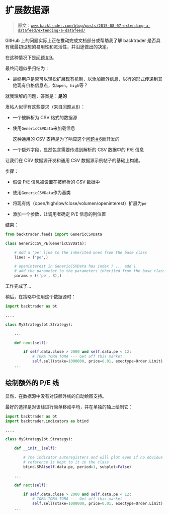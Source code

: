 # 扩展数据源

> 原文：[`www.backtrader.com/blog/posts/2015-08-07-extending-a-datafeed/extending-a-datafeed/`](https://www.backtrader.com/blog/posts/2015-08-07-extending-a-datafeed/extending-a-datafeed/)

GitHub 上的问题实际上正在推动完成文档部分或帮助我了解 backtrader 是否具有我最初设想的易用性和灵活性，并沿途做出的决定。

在这种情况下是[问题＃9](https://github.com/mementum/backtrader/issues/9)。

最终问题似乎归结为：

+   最终用户是否可以轻松扩展现有机制，以添加额外信息，以行的形式传递到其他现有价格信息点，如`open`，`high`等？

就我理解的问题，答案是：**是的**

发帖人似乎有这些要求（来自[问题＃6](https://github.com/mementum/backtrader/issues/6)）：

+   一个被解析为 CSV 格式的数据源

+   使用`GenericCSVData`来加载信息

    这种通用的 CSV 支持是为了响应这个[问题＃6](https://github.com/mementum/backtrader/issues/6)而开发的

+   一个额外字段，显然包含需要传递到解析的 CSV 数据中的 P/E 信息

让我们在 CSV 数据源开发和通用 CSV 数据源示例帖子的基础上构建。

步骤：

+   假设 P/E 信息被设置在被解析的 CSV 数据中

+   使用`GenericCSVData`作为基类

+   将现有线（open/high/low/close/volumen/openinterest）扩展为`pe`

+   添加一个参数，让调用者确定 P/E 信息的列位置

结果：

```py
from backtrader.feeds import GenericCSVData

class GenericCSV_PE(GenericCSVData):

    # Add a 'pe' line to the inherited ones from the base class
    lines = ('pe',)

    # openinterest in GenericCSVData has index 7 ... add 1
    # add the parameter to the parameters inherited from the base class
    params = (('pe', 8),)
```

工作完成了...

稍后，在策略中使用这个数据源时：

```py
import backtrader as bt

....

class MyStrategy(bt.Strategy):

    ...

    def next(self):

        if self.data.close > 2000 and self.data.pe < 12:
            # TORA TORA TORA --- Get off this market
            self.sell(stake=1000000, price=0.01, exectype=Order.Limit)
    ...
```

## 绘制额外的 P/E 线

显然，在数据源中没有对该额外线的自动绘图支持。

最好的选择是对该线进行简单移动平均，并在单独的轴上绘制它：

```py
import backtrader as bt
import backtrader.indicators as btind

....

class MyStrategy(bt.Strategy):

    def __init__(self):

        # The indicator autoregisters and will plot even if no obvious
        # reference is kept to it in the class
        btind.SMA(self.data.pe, period=1, subplot=False)

    ...

    def next(self):

        if self.data.close > 2000 and self.data.pe < 12:
            # TORA TORA TORA --- Get off this market
            self.sell(stake=1000000, price=0.01, exectype=Order.Limit)
    ...
```
